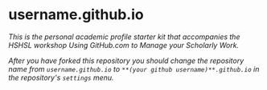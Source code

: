 # username.github.io

*This is the personal academic profile starter kit that accompanies the HSHSL workshop Using GitHub.com to Manage your Scholarly Work.*

*After you have forked this repository you should change the repository name from `username.github.io` to `**(your github username)**.github.io` in the repository's `settings` menu.*


